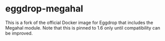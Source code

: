 # eggdrop-megahal
This is a fork of the official Docker image for Eggdrop that includes the Megahal module. Note that this is pinned to 1.6 only until compatibility can be improved.
